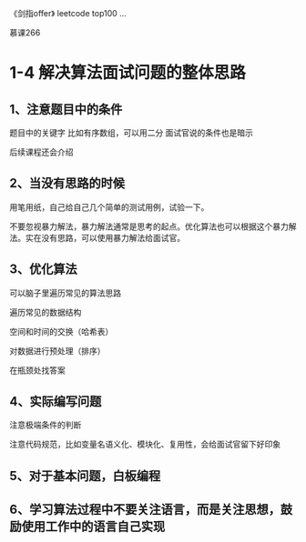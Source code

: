 《剑指offer》
leetcode top100
...

慕课266

# 1-4 解决算法面试问题的整体思路

## 1、注意题目中的条件

题目中的关键字 比如有序数组，可以用二分
面试官说的条件也是暗示

后续课程还会介绍

## 2、当没有思路的时候

用笔用纸，自己给自己几个简单的测试用例，试验一下。

不要忽视暴力解法，暴力解法通常是思考的起点。优化算法也可以根据这个暴力解法。实在没有思路，可以使用暴力解法给面试官。

## 3、优化算法

可以脑子里遍历常见的算法思路

遍历常见的数据结构

空间和时间的交换（哈希表）

对数据进行预处理（排序）

在瓶颈处找答案

## 4、实际编写问题

注意极端条件的判断

注意代码规范，比如变量名语义化、模块化、复用性，会给面试官留下好印象

## 5、对于基本问题，白板编程


## 6、学习算法过程中不要关注语言，而是关注思想，鼓励使用工作中的语言自己实现



